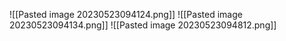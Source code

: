 ![[Pasted image 20230523094124.png]]
![[Pasted image 20230523094134.png]]
![[Pasted image 20230523094812.png]]